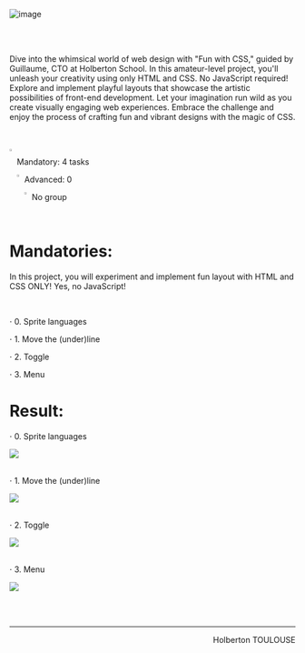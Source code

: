 ![image](https://github.com/TessierV/holbertonschool-Fun-with-CSS/assets/113889290/9c8ec5e9-4d0b-46af-aacd-9ec897f3311d)

<br>
<br>

<p>Dive into the whimsical world of web design with "Fun with CSS," guided by Guillaume, CTO at Holberton School. In this amateur-level project, you'll unleash your creativity using only HTML and CSS. No JavaScript required! Explore and implement playful layouts that showcase the artistic possibilities of front-end development. Let your imagination run wild as you create visually engaging web experiences. Embrace the challenge and enjoy the process of crafting fun and vibrant designs with the magic of CSS.</p>
<br><br>
<img align="left" width="2%" alt="Github" src="https://github.com/TessierV/TessierV/assets/113889290/75f76703-549a-45ed-8091-9fdc76ed72eb" />
<p align="left">Mandatory: 4 tasks</p>
<img align="left" width="2%" alt="Github" src="https://github.com/TessierV/TessierV/assets/113889290/75f76703-549a-45ed-8091-9fdc76ed72eb" />
<p align="left">Advanced: 0</p>
<img align="left" width="2%" alt="Github" src="https://github.com/TessierV/TessierV/assets/113889290/f68c3441-c4fe-4af2-90db-a0eb69922241" />
<p align="left">No group</p>

<br>
<h1  align="left">Mandatories:</h1>
<p>In this project, you will experiment and implement fun layout with HTML and CSS ONLY! Yes, no JavaScript!</p>
<br> 
<p align="left">⋅ 0. Sprite languages</p>
<p align="left">⋅ 1. Move the (under)line</p>
<p align="left">⋅ 2. Toggle</p>
<p align="left">⋅ 3. Menu</p>

# Result:

<p align="left">⋅ 0. Sprite languages</p>
<img align="center"  src="https://github.com/TessierV/holbertonschool-Fun-with-CSS/assets/113889290/66b93266-2082-4203-993b-0a9bdac9ecf4" />
<br><br>

<p align="left">⋅ 1. Move the (under)line</p>
<img align="center"  src="https://github.com/TessierV/holbertonschool-web_front_end/assets/113889290/cce95987-b6c2-4386-a006-6a332e4682b2" />
<br><br>

<p align="left">⋅ 2. Toggle</p>
<img align="center"  src="https://github.com/TessierV/holbertonschool-Fun-with-CSS/assets/113889290/f16ea9ae-43d4-4b0c-a47e-89a6d2b30fd6" />
<br><br>

<p align="left">⋅ 3. Menu</p>
<img align="center"  src="https://github.com/TessierV/holbertonschool-Fun-with-CSS/assets/113889290/f63bfaad-7d36-495c-927f-bd978d7defd1" />
<br><br>


<br/><hr>
<p align="right">Holberton TOULOUSE</p>
